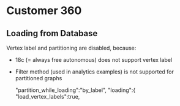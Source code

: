 # Customer 360

## Loading from Database

Vertex label and partitioning are disabled, because:

- 18c (= always free autonomous) does not support vertex label
- Filter method (used in analytics examples) is not supported for partitioned graphs

    "partition_while_loading":"by_label",
    "loading":{
      "load_vertex_labels":true,
